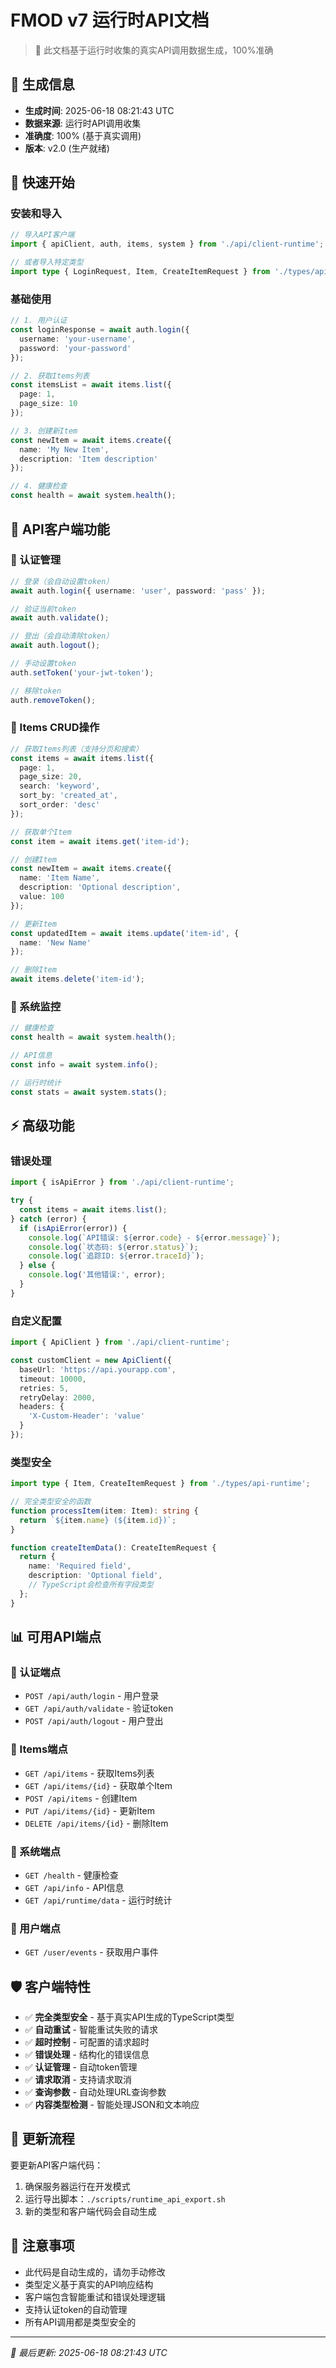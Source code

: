 # FMOD v7 运行时API文档

> 🎯 此文档基于运行时收集的真实API调用数据生成，100%准确

## 📅 生成信息

- **生成时间**: 2025-06-18 08:21:43 UTC
- **数据来源**: 运行时API调用收集
- **准确度**: 100% (基于真实调用)
- **版本**: v2.0 (生产就绪)

## 🚀 快速开始

### 安装和导入

```typescript
// 导入API客户端
import { apiClient, auth, items, system } from './api/client-runtime';

// 或者导入特定类型
import type { LoginRequest, Item, CreateItemRequest } from './types/api-runtime';
```

### 基础使用

```typescript
// 1. 用户认证
const loginResponse = await auth.login({
  username: 'your-username',
  password: 'your-password'
});

// 2. 获取Items列表
const itemsList = await items.list({
  page: 1,
  page_size: 10
});

// 3. 创建新Item
const newItem = await items.create({
  name: 'My New Item',
  description: 'Item description'
});

// 4. 健康检查
const health = await system.health();
```

## 🔧 API客户端功能

### 🔐 认证管理

```typescript
// 登录（会自动设置token）
await auth.login({ username: 'user', password: 'pass' });

// 验证当前token
await auth.validate();

// 登出（会自动清除token）
await auth.logout();

// 手动设置token
auth.setToken('your-jwt-token');

// 移除token
auth.removeToken();
```

### 📝 Items CRUD操作

```typescript
// 获取Items列表（支持分页和搜索）
const items = await items.list({
  page: 1,
  page_size: 20,
  search: 'keyword',
  sort_by: 'created_at',
  sort_order: 'desc'
});

// 获取单个Item
const item = await items.get('item-id');

// 创建Item
const newItem = await items.create({
  name: 'Item Name',
  description: 'Optional description',
  value: 100
});

// 更新Item
const updatedItem = await items.update('item-id', {
  name: 'New Name'
});

// 删除Item
await items.delete('item-id');
```

### 🏥 系统监控

```typescript
// 健康检查
const health = await system.health();

// API信息
const info = await system.info();

// 运行时统计
const stats = await system.stats();
```

## ⚡ 高级功能

### 错误处理

```typescript
import { isApiError } from './api/client-runtime';

try {
  const items = await items.list();
} catch (error) {
  if (isApiError(error)) {
    console.log(`API错误: ${error.code} - ${error.message}`);
    console.log(`状态码: ${error.status}`);
    console.log(`追踪ID: ${error.traceId}`);
  } else {
    console.log('其他错误:', error);
  }
}
```

### 自定义配置

```typescript
import { ApiClient } from './api/client-runtime';

const customClient = new ApiClient({
  baseUrl: 'https://api.yourapp.com',
  timeout: 10000,
  retries: 5,
  retryDelay: 2000,
  headers: {
    'X-Custom-Header': 'value'
  }
});
```

### 类型安全

```typescript
import type { Item, CreateItemRequest } from './types/api-runtime';

// 完全类型安全的函数
function processItem(item: Item): string {
  return `${item.name} (${item.id})`;
}

function createItemData(): CreateItemRequest {
  return {
    name: 'Required field',
    description: 'Optional field',
    // TypeScript会检查所有字段类型
  };
}
```

## 📊 可用API端点

### 🔐 认证端点

- `POST /api/auth/login` - 用户登录
- `GET /api/auth/validate` - 验证token
- `POST /api/auth/logout` - 用户登出

### 📝 Items端点

- `GET /api/items` - 获取Items列表
- `GET /api/items/{id}` - 获取单个Item
- `POST /api/items` - 创建Item
- `PUT /api/items/{id}` - 更新Item
- `DELETE /api/items/{id}` - 删除Item

### 🏥 系统端点

- `GET /health` - 健康检查
- `GET /api/info` - API信息
- `GET /api/runtime/data` - 运行时统计

### 👤 用户端点

- `GET /user/events` - 获取用户事件

## 🛡️ 客户端特性

- ✅ **完全类型安全** - 基于真实API生成的TypeScript类型
- ✅ **自动重试** - 智能重试失败的请求
- ✅ **超时控制** - 可配置的请求超时
- ✅ **错误处理** - 结构化的错误信息
- ✅ **认证管理** - 自动token管理
- ✅ **请求取消** - 支持请求取消
- ✅ **查询参数** - 自动处理URL查询参数
- ✅ **内容类型检测** - 智能处理JSON和文本响应

## 🔄 更新流程

要更新API客户端代码：

1. 确保服务器运行在开发模式
2. 运行导出脚本：`./scripts/runtime_api_export.sh`
3. 新的类型和客户端代码会自动生成

## 📝 注意事项

- 此代码是自动生成的，请勿手动修改
- 类型定义基于真实的API响应结构
- 客户端包含智能重试和错误处理逻辑
- 支持认证token的自动管理
- 所有API调用都是类型安全的

---

*📅 最后更新: 2025-06-18 08:21:43 UTC*
